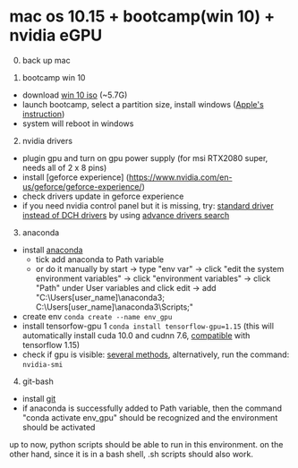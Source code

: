 # mac os 10.15 + bootcamp(win 10) + nvidia eGPU

0. back up mac

1. bootcamp win 10
* download [win 10 iso](https://www.microsoft.com/en-ca/software-download/) (~5.7G)
* launch bootcamp, select a partition size, install windows ([Apple's instruction](https://support.apple.com/en-ca/HT201468))
* system will reboot in windows

2. nvidia drivers
* plugin gpu and turn on gpu power supply (for msi RTX2080 super, needs all of 2 x 8 pins)
* install [geforce experience] (https://www.nvidia.com/en-us/geforce/geforce-experience/)
* check drivers update in geforce experience
* if you need nvidia control panel but it is missing, try: [standard driver instead of DCH drivers](https://www.youtube.com/watch?v=Ytnv8XJ_hV4) by using [advance drivers search](https://www.nvidia.com/Download/Find.aspx)

3. anaconda
* install [anaconda](https://www.anaconda.com/products/individual)
  * tick add anaconda to Path variable
  * or do it manually by start -> type "env var" -> click "edit the system environment variables" -> click "environment variables" -> click "Path" under User variables and click edit -> add "C:\Users\[user_name]\anaconda3; C:\Users\[user_name]\anaconda3\Scripts;"
* create env ```conda create --name env_gpu```
* install tensorfow-gpu 1 ```conda install tensorflow-gpu=1.15``` (this will automatically install cuda 10.0 and cudnn 7.6, [compatible](https://www.tensorflow.org/install/source) with tensorflow 1.15)
* check if gpu is visible: [several methods](https://stackoverflow.com/questions/38009682/how-to-tell-if-tensorflow-is-using-gpu-acceleration-from-inside-python-shell/38019608), alternatively, run the command: ```nvidia-smi```

4. git-bash
* install [git](https://git-scm.com/downloads)
* if anaconda is successfully added to Path variable, then the command "conda activate env_gpu" should be recognized and the environment should be activated

up to now, python scripts should be able to run in this environment. on the other hand, since it is in a bash shell, .sh scripts should also work.
